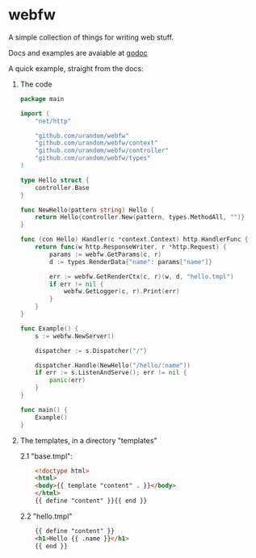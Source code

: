 webfw
=====

A simple collection of things for writing web stuff.

Docs and examples are avaiable at [godoc](http://godoc.org/github.com/urandom/webfw)

A quick example, straight from the docs:

1. The code
    ```go
    package main
    
    import (
    	"net/http"
    
    	"github.com/urandom/webfw"
    	"github.com/urandom/webfw/context"
    	"github.com/urandom/webfw/controller"
    	"github.com/urandom/webfw/types"
    )
    
    type Hello struct {
    	controller.Base
    }
    
    func NewHello(pattern string) Hello {
    	return Hello{controller.New(pattern, types.MethodAll, "")}
    }
    
    func (con Hello) Handler(c *context.Context) http.HandlerFunc {
    	return func(w http.ResponseWriter, r *http.Request) {
    		params := webfw.GetParams(c, r)
    		d := types.RenderData{"name": params["name"]}
    
    		err := webfw.GetRenderCtx(c, r)(w, d, "hello.tmpl")
    		if err != nil {
    			webfw.GetLogger(c, r).Print(err)
    		}
    	}
    }
    
    func Example() {
    	s := webfw.NewServer()
    
    	dispatcher := s.Dispatcher("/")
    
    	dispatcher.Handle(NewHello("/hello/:name"))
    	if err := s.ListenAndServe(); err != nil {
    		panic(err)
    	}
    }
    
    func main() {
    	Example()
    }
    ```
2. The templates, in a directory "templates"

    2.1 "base.tmpl":
    ```html
        <!doctype html>
        <html>
        <body>{{ template "content" . }}</body>
        </html>
        {{ define "content" }}{{ end }}
    ```
    2.2 "hello.tmpl"
    ```html
        {{ define "content" }}
        <h1>Hello {{ .name }}</h1>
        {{ end }}
    ```
